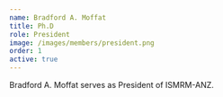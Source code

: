 ```yaml
---
name: Bradford A. Moffat
title: Ph.D
role: President
image: /images/members/president.png
order: 1
active: true
---
```


Bradford A. Moffat serves as President of ISMRM-ANZ.
